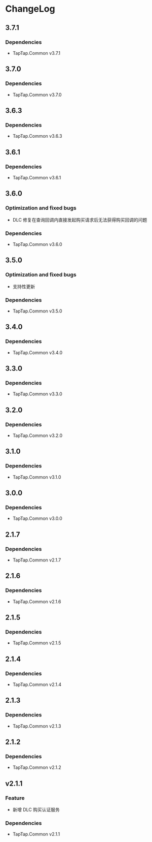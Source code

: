# ChangeLog

## 3.7.1

### Dependencies

- TapTap.Common v3.7.1

## 3.7.0

### Dependencies

- TapTap.Common v3.7.0


## 3.6.3

### Dependencies

- TapTap.Common v3.6.3

## 3.6.1

### Dependencies

- TapTap.Common v3.6.1

## 3.6.0

### Optimization and fixed bugs
- DLC 修复在查询回调内直接发起购买请求后无法获得购买回调的问题

### Dependencies
- TapTap.Common v3.6.0

## 3.5.0

### Optimization and fixed bugs
- 支持性更新

### Dependencies 
- TapTap.Common v3.5.0

## 3.4.0


### Dependencies

- TapTap.Common v3.4.0

## 3.3.0

### Dependencies

- TapTap.Common v3.3.0

## 3.2.0

### Dependencies

- TapTap.Common v3.2.0

## 3.1.0

### Dependencies

- TapTap.Common v3.1.0

## 3.0.0

### Dependencies

- TapTap.Common v3.0.0

## 2.1.7

### Dependencies

- TapTap.Common v2.1.7

## 2.1.6

### Dependencies

- TapTap.Common v2.1.6

## 2.1.5

### Dependencies

- TapTap.Common v2.1.5

## 2.1.4

### Dependencies

- TapTap.Common v2.1.4

## 2.1.3

### Dependencies

- TapTap.Common v2.1.3

## 2.1.2

### Dependencies

- TapTap.Common v2.1.2

## v2.1.1

### Feature

* 新增 DLC 购买认证服务

### Dependencies

* TapTap.Common v2.1.1